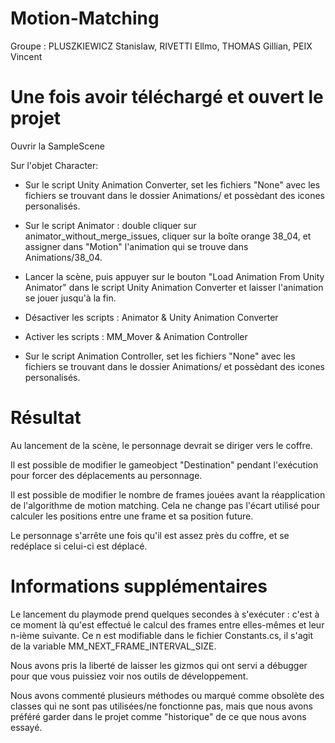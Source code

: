 # Motion-Matching

Groupe : PLUSZKIEWICZ Stanislaw, RIVETTI Ellmo, THOMAS Gillian, PEIX Vincent

# Une fois avoir téléchargé et ouvert le projet

Ouvrir la SampleScene

Sur l'objet Character:

- Sur le script Unity Animation Converter, set les fichiers "None" avec les fichiers se trouvant dans le dossier Animations/ et possèdant des icones personalisés.

- Sur le script Animator : double cliquer sur animator_without_merge_issues, cliquer sur la boîte orange 38_04, et assigner dans "Motion" l'animation qui se trouve dans Animations/38_04.

- Lancer la scène, puis appuyer sur le bouton "Load Animation From Unity Animator" dans le script Unity Animation Converter et laisser l'animation se jouer jusqu'à la fin.

- Désactiver les scripts : Animator & Unity Animation Converter

- Activer les scripts : MM_Mover & Animation Controller

- Sur le script Animation Controller, set les fichiers "None" avec les fichiers se trouvant dans le dossier Animations/ et possèdant des icones personalisés.

# Résultat

Au lancement de la scène, le personnage devrait se diriger vers le coffre.

Il est possible de modifier le gameobject "Destination" pendant l'exécution pour forcer des déplacements au personnage.

Il est possible de modifier le nombre de frames jouées avant la réapplication de l'algorithme de motion matching. Cela ne change pas l'écart utilisé pour calculer les positions entre une frame et sa position future.

Le personnage s'arrête une fois qu'il est assez près du coffre, et se redéplace si celui-ci est déplacé.

# Informations supplémentaires

Le lancement du playmode prend quelques secondes à s'exécuter : c'est à ce moment là qu'est effectué le calcul des frames entre elles-mêmes et leur n-ième suivante. Ce n est modifiable dans le fichier Constants.cs, il s'agit de la variable MM_NEXT_FRAME_INTERVAL_SIZE.

Nous avons pris la liberté de laisser les gizmos qui ont servi a débugger pour que vous puissiez voir nos outils de développement.

Nous avons commenté plusieurs méthodes ou marqué comme obsolète des classes qui ne sont pas utilisées/ne fonctionne pas, mais que nous avons préféré garder dans le projet comme "historique" de ce que nous avons essayé.
